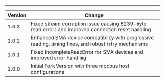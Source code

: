 ---

| Version | Change                                                      |
| ------- | ----------------------------------------------------------- |
| 1.0.3   | Fixed stream corruption issue causing 8239-byte read errors and improved connection reset handling |
| 1.0.2   | Enhanced SMA device compatibility with progressive reading, timing fixes, and robust retry mechanisms |
| 1.0.1   | Fixed IncompleteReadError for SMA devices and improved error handling |
| 1.0.0   | Initial Fork Version with three modbus host configurations  |
